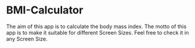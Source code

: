# BMI-Calculator

The aim of this app is to calculate the body mass index. 
The motto of this app is to make it suitable for different Screen Sizes. Feel free to check it in any Screen Size.
